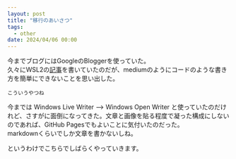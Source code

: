 ```yaml
---
layout: post
title: "移行のあいさつ"
tags:
  - other
date: 2024/04/06 00:00
---
```


今までブログにはGoogleのBloggerを使っていた。  
久々にWSL2の[記事](https://hiro99ma.blogspot.com/2024/04/wsl2.html)を書いていたのだが、mediumのようにコードのような書き方を簡単にできないことを思い出した。

```text
こういうやつね
```

今までは Windows Live Writer --> Windows Open Writer と使っていたのだけれど、さすがに面倒になってきた。文章と画像を貼る程度で凝った構成にしないのであれば、GitHub Pagesでもよいことに気付いたのだった。  
markdownくらいでしか文章を書かないしね。

というわけでこちらでしばらくやっていきます。
